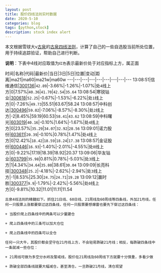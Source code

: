 ```yaml
---
layout: post
title: 股价四线法则实时数据
date: 2020-5-10
categories: blog
tags: [python,stock]
description: stock index alert
---
```



本文根据雪球大v[古泉](https://xueqiu.com/u/7148646888)的[古泉四线法则](https://xueqiu.com/7148646888/130498192)，计算了自己的一些自选股当前所处位置，用于持续追踪验证，帮助自己进行判断。

**说明**：下表中4线对应取值为`红色`表示最新价处于对应指标上方，属正面

时间|名称|代码|最新价|当日|3日|5日|位置|变动|距离|ma21|ma60|ma21w|ma60w
---|---|---|---|---|---|---|---|---
13:08:51|信维通信|[300136](https://xueqiu.com/S/SZ300136)|`42.89`|-3.66%|-1.26%|-1.07%|处`4`线上方|0|7.57%|`40.36`|`41.70`|`42.54`|`35.64`
13:08:54|寒锐钴业|[300618](https://xueqiu.com/S/SZ300618)|`52.25`|-0.67%|-1.53%|-6.22%|处`1`线上方|0|-7.26%|`49.73`|55.51|63.67|58.24
13:08:57|中科创达|[300496](https://xueqiu.com/S/SZ300496)|`59.02`|-7.06%|-8.57%|-8.30%|处`2`线上方|-2|8.45%|59.19|60.53|`58.41`|`43.62`
13:08:59|中科曙光|[603019](https://xueqiu.com/S/SH603019)|`40.16`|-0.10%|1.64%|-1.67%|处`4`线上方|0|23.57%|`35.29`|`34.07`|`32.92`|`28.56`
13:09:01|诺力股份|[603611](https://xueqiu.com/S/SH603611)|`20.39`|-0.10%|0.78%|1.47%|处`4`线上方|0|12.42%|`18.42`|`18.59`|`18.24`|`17.38`
13:08:57|金证股份|[600446](https://xueqiu.com/S/SH600446)|`16.93`|-1.40%|-2.01%|-4.55%|处`0`线上方|0|-9.22%|17.19|18.39|18.92|20.37
13:09:06|华友钴业|[603799](https://xueqiu.com/S/SH603799)|`35.98`|0.81%|0.78%|-5.03%|处`3`线上方|1|4.34%|`34.64`|`35.80`|38.61|`30.04`
13:09:09|长亮科技|[300348](https://xueqiu.com/S/SZ300348)|`25.2`|-4.18%|-2.62%|-2.94%|处`3`线上方|-1|8.53%|25.30|`24.75`|`24.71`|`19.28`
13:09:12|赢时胜|[300377](https://xueqiu.com/S/SZ300377)|`9.9`|-1.79%|-2.42%|-5.56%|处`0`线上方|0|-9.81%|10.32|11.01|11.11|11.54

```
古泉4线法则的精髓如下。抓住21日线、60日线、21周线及60周线等四条线，外加21月线，任何一只股票上涨都要穿过这四条线，任何一只股票要想爆雷也要先下穿过这四条线：

+ 当股价爬上四条线中的两条可以少量建仓

+ 爬上四条线中的三条可以加大仓位

+ 爬上四条线中的四条可以全仓

任何一只大牛，其股价都会坚守在21月线上方，不会轻易跌破21月线；相反，每跌破四条线中一条就减一些仓位：

+ 21周线可做为多空分水岭及警戒线，股价在21周线及60周线下方就要十分慎重，多看少做

+ 跌破全部四条线就要大幅减仓，甚至清仓，一旦跌破21月线，清仓观望
```